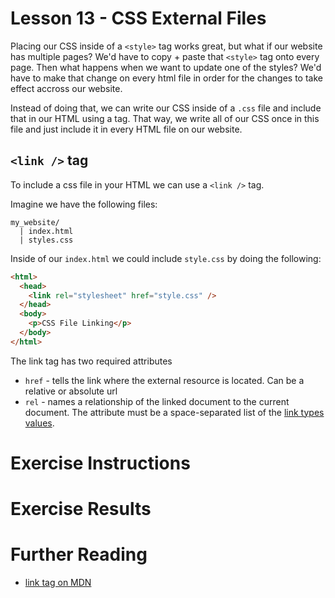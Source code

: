 # Lesson 13 - CSS External Files

Placing our CSS inside of a `<style>` tag works great, but what if our website has multiple pages? We'd have to copy + paste that `<style>` tag onto every page. Then what happens when we want to update one of the styles? We'd have to make that change on every html file in order for the changes to take effect accross our website.

Instead of doing that, we can write our CSS inside of a `.css` file and include that in our HTML using a tag. That way, we write all of our CSS once in this file and just include it in every HTML file on our website.

## `<link />` tag

To include a css file in your HTML we can use a `<link />` tag.

Imagine we have the following files:

```
my_website/
  | index.html
  | styles.css
```

Inside of our `index.html` we could include `style.css` by doing the following:

```html
<html>
  <head>
    <link rel="stylesheet" href="style.css" />
  </head>
  <body>
    <p>CSS File Linking</p>
  </body>
</html>
```

The link tag has two required attributes

- `href` - tells the link where the external resource is located. Can be a relative or absolute url
- `rel` - names a relationship of the linked document to the current document. The attribute must be a space-separated list of the [link types values](https://developer.mozilla.org/en-US/docs/Web/HTML/Link_types).

# Exercise Instructions

# Exercise Results

# Further Reading

- [link tag on MDN](https://developer.mozilla.org/en-US/docs/Web/HTML/Element/link)
